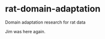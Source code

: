 rat-domain-adaptation
=====================

Domain adaptation research for rat data

Jim was here again.

